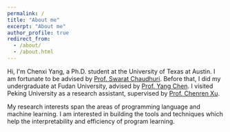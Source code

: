 ```yaml
---
permalink: /
title: "About me"
excerpt: "About me"
author_profile: true
redirect_from: 
  - /about/
  - /about.html
---
```


Hi, I'm Chenxi Yang, a Ph.D. student at the University of Texas at Austin. I am fortunate to be advised by [Prof. Swarat Chaudhuri](http://www.cs.utexas.edu/~swarat/). Before that, I did my undergraduate at Fudan University, advised by [Prof. Yang Chen](https://chenyang03.wordpress.com/). I visited Peking University as a research assistant, supervised by [Prof. Chenren Xu](http://soar.group/chenren/). 

My research interests span the areas of programming language and machine learning. I am interested in building the tools and techniques which help the interpretability and efficiency of program learning. 

